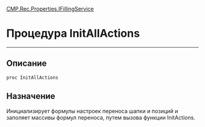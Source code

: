 ﻿---
Link: CMP.Rec.Properties.IFillingService.@InitAllActions
---

<!---  Навигация
[Имя проекта](#) :
-->
[CMP.Rec.Properties.IFillingService](Default)

# Процедура InitAllActions
---

## Описание

    proc InitAllActions

<!--
## Аргументы{#Args}

### Аргумент1

Описание аргумента 1
-->

## Назначение

Инициализирует формулы настроек переноса шапки и позиций и заполяет массивы формул переноса, путем вызова функции InitActions.

<!--
## Пример

    InitAllActions...
-->

